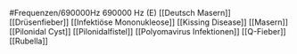 #Frequenzen/690000Hz
690000 Hz (E)
[[Deutsch Masern]]
[[Drüsenfieber]]
[[Infektiöse Mononukleose]]
[[Kissing Disease]]
[[Masern]]
[[Pilonidal Cyst]]
[[Pilonidalfistel]]
[[Polyomavirus Infektionen]]
[[Q-Fieber]]
[[Rubella]]